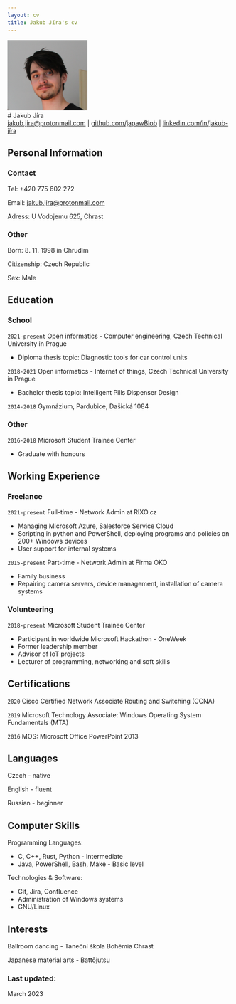 ```yaml
---
layout: cv
title: Jakub Jíra's cv
---
```


<div id="me_image">
    <img src="media/me.png" width="180">
</div>
# Jakub Jíra
 

<div id="webaddress">
    <a href="jakub.jira@protonmail.com">jakub.jira@protonmail.com</a>
|   <a href="https://github.com/japawBlob">github.com/japawBlob</a>
|    <a href="https://www.linkedin.com/in/jakub-j%C3%ADra/">linkedin.com/in/jakub-jíra</a>
</div>


## Personal Information

### Contact

Tel: +420 775 602 272

Email: jakub.jira@protonmail.com

Adress: U Vodojemu 625, Chrast

### Other

Born: 8. 11. 1998 in Chrudim

Citizenship: Czech Republic

Sex: Male

## Education

### School

`2021-present`
Open informatics - Computer engineering, Czech Technical University in Prague
- Diploma thesis topic: Diagnostic tools for car control units

`2018-2021`
Open informatics - Internet of things, Czech Technical University in Prague
- Bachelor thesis topic: Intelligent Pills Dispenser Design

`2014-2018`
Gymnázium, Pardubice, Dašická 1084

### Other

`2016-2018`
Microsoft Student Trainee Center
- Graduate with honours

## Working Experience

### Freelance

`2021-present`
Full-time - Network Admin at RIXO.cz
- Managing Microsoft Azure, Salesforce Service Cloud
- Scripting in python and PowerShell, deploying programs and policies on 200+ Windows devices
- User support for internal systems

`2015-present`
Part-time - Network Admin at Firma OKO
- Family business
- Repairing camera servers, device management, installation of camera systems

### Volunteering

`2018-present`
Microsoft Student Trainee Center
- Participant in worldwide Microsoft Hackathon - OneWeek
- Former leadership member
- Advisor of IoT projects
- Lecturer of programming, networking and soft skills

## Certifications

`2020`
Cisco Certified Network Associate Routing and Switching (CCNA)

`2019`
Microsoft Technology Associate: Windows Operating System Fundamentals (MTA)

`2016`
MOS: Microsoft Office PowerPoint 2013

## Languages

Czech - native

English - fluent

Russian - beginner

## Computer Skills

Programming Languages:
- C, C++, Rust, Python - Intermediate
- Java, PowerShell, Bash, Make - Basic level

Technologies & Software:
- Git, Jira, Confluence
- Administration of Windows systems
- GNU/Linux

## Interests

Ballroom dancing - Taneční škola Bohémia Chrast

Japanese material arts - Battōjutsu

### Last updated: 

March 2023